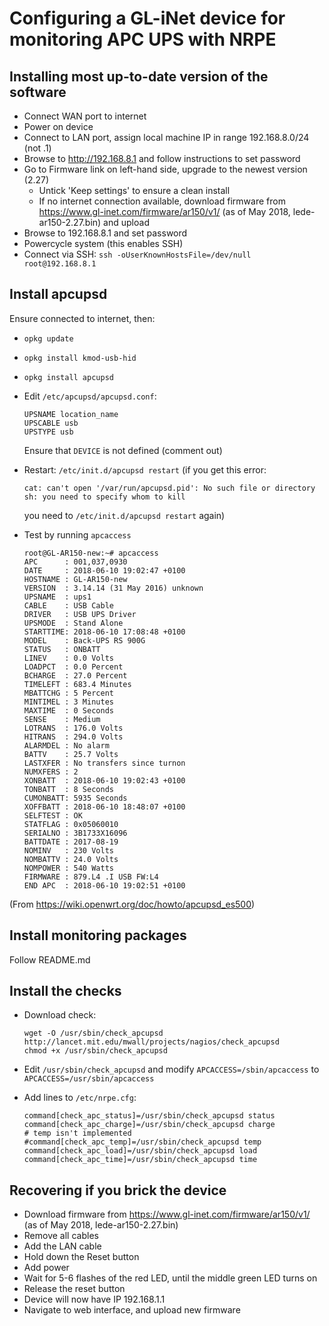 # Configuring a GL-iNet device for monitoring APC UPS with NRPE

## Installing most up-to-date version of the software

* Connect WAN port to internet
* Power on device
* Connect to LAN port, assign local machine IP in range 192.168.8.0/24 (not .1)
* Browse to http://192.168.8.1 and follow instructions to set password
* Go to Firmware link on left-hand side, upgrade to the newest version (2.27)
  * Untick 'Keep settings' to ensure a clean install
  * If no internet connection available, download firmware from
    <https://www.gl-inet.com/firmware/ar150/v1/> (as of May 2018,
    lede-ar150-2.27.bin) and upload
* Browse to 192.168.8.1 and set password
* Powercycle system (this enables SSH)
* Connect via SSH: `ssh -oUserKnownHostsFile=/dev/null root@192.168.8.1`

## Install apcupsd

Ensure connected to internet, then:

* `opkg update`
* `opkg install kmod-usb-hid`
* `opkg install apcupsd`

* Edit `/etc/apcupsd/apcupsd.conf`:

      UPSNAME location_name
      UPSCABLE usb
      UPSTYPE usb

  Ensure that `DEVICE` is not defined (comment out)

* Restart: `/etc/init.d/apcupsd restart`
  (if you get this error:

      cat: can't open '/var/run/apcupsd.pid': No such file or directory
      sh: you need to specify whom to kill

  you need to `/etc/init.d/apcupsd restart` again)

* Test by running `apcaccess`

      root@GL-AR150-new:~# apcaccess
      APC      : 001,037,0930
      DATE     : 2018-06-10 19:02:47 +0100  
      HOSTNAME : GL-AR150-new
      VERSION  : 3.14.14 (31 May 2016) unknown
      UPSNAME  : ups1
      CABLE    : USB Cable
      DRIVER   : USB UPS Driver
      UPSMODE  : Stand Alone
      STARTTIME: 2018-06-10 17:08:48 +0100  
      MODEL    : Back-UPS RS 900G 
      STATUS   : ONBATT 
      LINEV    : 0.0 Volts
      LOADPCT  : 0.0 Percent
      BCHARGE  : 27.0 Percent
      TIMELEFT : 683.4 Minutes
      MBATTCHG : 5 Percent
      MINTIMEL : 3 Minutes
      MAXTIME  : 0 Seconds
      SENSE    : Medium
      LOTRANS  : 176.0 Volts
      HITRANS  : 294.0 Volts
      ALARMDEL : No alarm
      BATTV    : 25.7 Volts
      LASTXFER : No transfers since turnon
      NUMXFERS : 2
      XONBATT  : 2018-06-10 19:02:43 +0100  
      TONBATT  : 8 Seconds
      CUMONBATT: 5935 Seconds
      XOFFBATT : 2018-06-10 18:48:07 +0100  
      SELFTEST : OK
      STATFLAG : 0x05060010
      SERIALNO : 3B1733X16096  
      BATTDATE : 2017-08-19
      NOMINV   : 230 Volts
      NOMBATTV : 24.0 Volts
      NOMPOWER : 540 Watts
      FIRMWARE : 879.L4 .I USB FW:L4
      END APC  : 2018-06-10 19:02:51 +0100

(From <https://wiki.openwrt.org/doc/howto/apcupsd_es500>)

## Install monitoring packages

Follow README.md

## Install the checks

* Download check:
    
      wget -O /usr/sbin/check_apcupsd http://lancet.mit.edu/mwall/projects/nagios/check_apcupsd
      chmod +x /usr/sbin/check_apcupsd

* Edit `/usr/sbin/check_apcupsd` and modify `APCACCESS=/sbin/apcaccess` to `APCACCESS=/usr/sbin/apcaccess`

* Add lines to `/etc/nrpe.cfg`:

      command[check_apc_status]=/usr/sbin/check_apcupsd status
      command[check_apc_charge]=/usr/sbin/check_apcupsd charge
      # temp isn't implemented
      #command[check_apc_temp]=/usr/sbin/check_apcupsd temp
      command[check_apc_load]=/usr/sbin/check_apcupsd load
      command[check_apc_time]=/usr/sbin/check_apcupsd time


## Recovering if you brick the device

* Download firmware from <https://www.gl-inet.com/firmware/ar150/v1/> (as of May 2018, lede-ar150-2.27.bin)
* Remove all cables
* Add the LAN cable
* Hold down the Reset button
* Add power
* Wait for 5-6 flashes of the red LED, until the middle green LED turns on
* Release the reset button
* Device will now have IP 192.168.1.1
* Navigate to web interface, and upload new firmware

